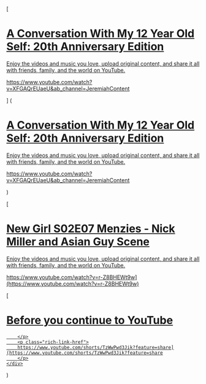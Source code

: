 [
<div class="rich-link-card-container"><a class="rich-link-card" href="https://www.youtube.com/watch?v=XFGAQrEUaeU&ab_channel=JeremiahContent" target="_blank">
	<div class="rich-link-image-container">
		<div class="rich-link-image" style="background-image: url('https://i.ytimg.com/vi/XFGAQrEUaeU/hqdefault.jpg')">
	</div>
	</div>
	<div class="rich-link-card-text">
		<h1 class="rich-link-card-title">A Conversation With My 12 Year Old Self: 20th Anniversary Edition</h1>
		<p class="rich-link-card-description">
		Enjoy the videos and music you love, upload original content, and share it all with friends, family, and the world on YouTube.
		</p>
		<p class="rich-link-href">
		https://www.youtube.com/watch?v=XFGAQrEUaeU&ab_channel=JeremiahContent
		</p>
	</div>
</a></div>

]
(
<div class="rich-link-card-container"><a class="rich-link-card" href="https://www.youtube.com/watch?v=XFGAQrEUaeU&ab_channel=JeremiahContent" target="_blank">
	<div class="rich-link-image-container">
		<div class="rich-link-image" style="background-image: url('https://i.ytimg.com/vi/XFGAQrEUaeU/hqdefault.jpg')">
	</div>
	</div>
	<div class="rich-link-card-text">
		<h1 class="rich-link-card-title">A Conversation With My 12 Year Old Self: 20th Anniversary Edition</h1>
		<p class="rich-link-card-description">
		Enjoy the videos and music you love, upload original content, and share it all with friends, family, and the world on YouTube.
		</p>
		<p class="rich-link-href">
		https://www.youtube.com/watch?v=XFGAQrEUaeU&ab_channel=JeremiahContent
		</p>
	</div>
</a></div>

)

[
<div class="rich-link-card-container"><a class="rich-link-card" href="https://www.youtube.com/watch?v=r-Z8BHEWt9w](https://www.youtube.com/watch?v=r-Z8BHEWt9w)" target="_blank">
	<div class="rich-link-image-container">
		<div class="rich-link-image" style="background-image: url('https://i.ytimg.com/vi/r-Z8BHEWt9w/hqdefault.jpg')">
	</div>
	</div>
	<div class="rich-link-card-text">
		<h1 class="rich-link-card-title">New Girl S02E07 Menzies - Nick Miller and Asian Guy Scene</h1>
		<p class="rich-link-card-description">
		Enjoy the videos and music you love, upload original content, and share it all with friends, family, and the world on YouTube.
		</p>
		<p class="rich-link-href">
		https://www.youtube.com/watch?v=r-Z8BHEWt9w](https://www.youtube.com/watch?v=r-Z8BHEWt9w)
		</p>
	</div>
</a></div>


[
<div class="rich-link-card-container"><a class="rich-link-card" href="https://www.youtube.com/shorts/TzWwPwd3Jik?feature=share](https://www.youtube.com/shorts/TzWwPwd3Jik?feature=share" target="_blank">
	<div class="rich-link-image-container">
		<div class="rich-link-image" style="background-image: url('https://www.google.com/favicon.ico')">
	</div>
	</div>
	<div class="rich-link-card-text">
		<h1 class="rich-link-card-title">Before you continue to YouTube</h1>
		<p class="rich-link-card-description">
		
		</p>
		<p class="rich-link-href">
		https://www.youtube.com/shorts/TzWwPwd3Jik?feature=share](https://www.youtube.com/shorts/TzWwPwd3Jik?feature=share
		</p>
	</div>
</a></div>

)
